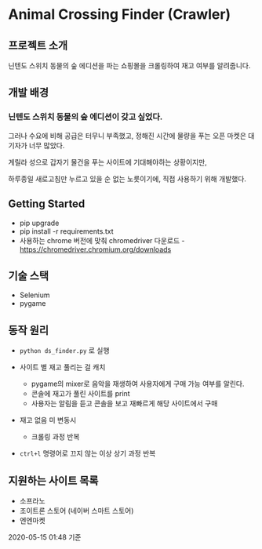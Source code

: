 # Animal Crossing Finder (Crawler)

## 프로젝트 소개

닌텐도 스위치 동물의 숲 에디션을 파는 쇼핑몰을 크롤링하여 재고 여부를 알려줍니다.



## 개발 배경

### 닌텐도 스위치 동물의 숲 에디션이 갖고 싶었다. 

그러나 수요에 비해 공급은 터무니 부족했고, 정해진 시간에 물량을 푸는 오픈 마켓은 대기자가 너무 많았다.

게릴라 성으로 갑자기 물건을 푸는 사이트에 기대해야하는 상황이지만,

하루종일 새로고침만 누르고 있을 순 없는 노릇이기에, 직접 사용하기 위해 개발했다.



## Getting Started

- pip upgrade
- pip install -r requirements.txt
- 사용하는 chrome 버전에 맞춰 chromedriver 다운로드 - https://chromedriver.chromium.org/downloads



## 기술 스택

- Selenium
- pygame



## 동작 원리

- `python ds_finder.py` 로 실행

- 사이트 별 재고 풀리는 걸 캐치
  - pygame의 mixer로 음악을 재생하여 사용자에게 구매 가능 여부를 알린다.
  - 콘솔에 재고가 풀린 사이트를 print
  - 사용자는 알림을 듣고 콘솔을 보고 재빠르게 해당 사이트에서 구매
- 재고 없음 미 변동시
  - 크롤링 과정 반복
- `ctrl+l` 명령어로 끄지 않는 이상 상기 과정 반복

## 지원하는 사이트 목록

- 소프라노
- 조이트론 스토어 (네이버 스마트 스토어)
- 엔엔마켓

2020-05-15 01:48 기준

